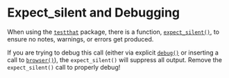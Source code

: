 # Expect_silent and Debugging

When using the [`testthat`](https://testthat.r-lib.org/) package, there is a
function,
[`expect_silent()`](https://testthat.r-lib.org/reference/expect_silent.html), to
ensure no notes, warnings, or errors get produced.

If you are trying to debug this call (either via explicit
[`debug()`](https://stat.ethz.ch/R-manual/R-devel/library/base/html/debug.html)
or inserting a call to
[`browser()`](https://stat.ethz.ch/R-manual/R-devel/library/base/html/browser.html)),
the `expect_silent()` will suppress all output. Remove the `expect_silent()`
call to properly debug!
